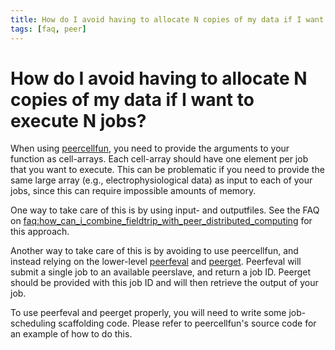 ```yaml
---
title: How do I avoid having to allocate N copies of my data if I want to execute N jobs?
tags: [faq, peer]
---
```


# How do I avoid having to allocate N copies of my data if I want to execute N jobs?

When using [peercellfun](/reference/peercellfun), you need to provide the arguments to your function as cell-arrays. Each cell-array should have one element per job that you want to execute. This can be problematic if you need to provide the same large array (e.g., electrophysiological data) as input to each of your jobs, since this can require impossible amounts of memory.

One way to take care of this is by using input- and outputfiles. See the FAQ on [faq:how_can_i_combine_fieldtrip_with_peer_distributed_computing](/faq/how_can_i_combine_fieldtrip_with_peer_distributed_computing) for this approach.

Another way to take care of this is by avoiding to use peercellfun, and instead relying on the lower-level [peerfeval](/reference/peerfeval) and [peerget](/reference/peerget). Peerfeval will submit a single job to an available peerslave, and return a job ID. Peerget should be provided with this job ID and will then retrieve the output of your job.

To use peerfeval and peerget properly, you will need to write some job-scheduling scaffolding code. Please refer to peercellfun's source code for an example of how to do this.
